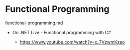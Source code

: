 # Functional Programming

functional-programming.md

*   On .NET Live - Functional programming with C#

    *   https://www.youtube.com/watch?v=x_7VzwmKzeo